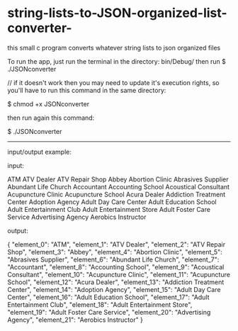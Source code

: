 # string-lists-to-JSON-organized-list-converter-
this small c program converts whatever string lists to json organized files

To run the app, just run the terminal in the directory: bin/Debug/
then run $ ./JSONconverter 

// if it doesn't work then you may need to update it's execution rights, so you'll have to run this command in the same directory: 

$ chmod +x JSONconverter

then run again this command: 

$ ./JSONconverter
__________________________________________________________________________________________________________________________________
input/output example: 


input: 

ATM
ATV Dealer
ATV Repair Shop
Abbey
Abortion Clinic
Abrasives Supplier
Abundant Life Church
Accountant
Accounting School
Acoustical Consultant
Acupuncture Clinic
Acupuncture School
Acura Dealer
Addiction Treatment Center
Adoption Agency
Adult Day Care Center
Adult Education School
Adult Entertainment Club
Adult Entertainment Store
Adult Foster Care Service
Advertising Agency
Aerobics Instructor

output: 

{ 
"element_0": "ATM", 
"element_1": "ATV Dealer", 
"element_2": "ATV Repair Shop", 
"element_3": "Abbey", 
"element_4": "Abortion Clinic", 
"element_5": "Abrasives Supplier", 
"element_6": "Abundant Life Church", 
"element_7": "Accountant", 
"element_8": "Accounting School", 
"element_9": "Acoustical Consultant", 
"element_10": "Acupuncture Clinic", 
"element_11": "Acupuncture School", 
"element_12": "Acura Dealer", 
"element_13": "Addiction Treatment Center", 
"element_14": "Adoption Agency", 
"element_15": "Adult Day Care Center", 
"element_16": "Adult Education School", 
"element_17": "Adult Entertainment Club", 
"element_18": "Adult Entertainment Store", 
"element_19": "Adult Foster Care Service", 
"element_20": "Advertising Agency", 
"element_21": "Aerobics Instructor"
}
